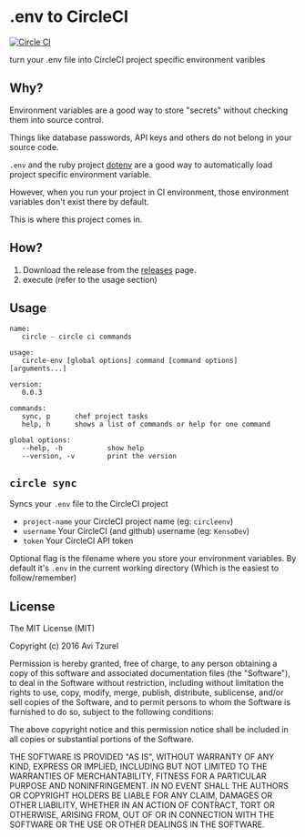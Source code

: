 # .env to CircleCI

[![Circle CI](https://circleci.com/gh/KensoDev/circleenv/tree/master.svg?style=svg)](https://circleci.com/gh/KensoDev/circleenv/tree/master)

turn your .env file into CircleCI project specific environment varibles

## Why?

Environment variables are a good way to store "secrets" without checking them
into source control.

Things like database passwords, API keys and others do not belong in your
source code.

`.env` and the ruby project [dotenv](https://github.com/bkeepers/dotenv) are a
good way to automatically load project specific environment variable.

However, when you run your project in CI environment, those environment
variables don't exist there by default.

This is where this project comes in.

## How?

1. Download the release from the [releases](https://github.com/KensoDev/circleenv/releases) page.
2. execute (refer to the usage section)

## Usage

```
name:
   circle - circle ci commands

usage:
   circle-env [global options] command [command options] [arguments...]

version:
   0.0.3

commands:
   sync, p      chef project tasks
   help, h      shows a list of commands or help for one command

global options:
   --help, -h           show help
   --version, -v        print the version
```

## `circle sync`

Syncs your `.env` file to the CircleCI project

* `project-name` your CircleCI project name (eg: `circleenv`)
* `username` Your CircleCI (and github) username (eg: `KensoDev`)
* `token` Your CircleCI API token

Optional flag is the filename where you store your environment variables. By
default it's `.env` in the current working directory (Which is the easiest to
follow/remember)

## License

The MIT License (MIT)

Copyright (c) 2016 Avi Tzurel

Permission is hereby granted, free of charge, to any person obtaining a copy
of this software and associated documentation files (the "Software"), to deal
in the Software without restriction, including without limitation the rights
to use, copy, modify, merge, publish, distribute, sublicense, and/or sell
copies of the Software, and to permit persons to whom the Software is
furnished to do so, subject to the following conditions:

The above copyright notice and this permission notice shall be included in all
copies or substantial portions of the Software.

THE SOFTWARE IS PROVIDED "AS IS", WITHOUT WARRANTY OF ANY KIND, EXPRESS OR
IMPLIED, INCLUDING BUT NOT LIMITED TO THE WARRANTIES OF MERCHANTABILITY,
FITNESS FOR A PARTICULAR PURPOSE AND NONINFRINGEMENT. IN NO EVENT SHALL THE
AUTHORS OR COPYRIGHT HOLDERS BE LIABLE FOR ANY CLAIM, DAMAGES OR OTHER
LIABILITY, WHETHER IN AN ACTION OF CONTRACT, TORT OR OTHERWISE, ARISING FROM,
OUT OF OR IN CONNECTION WITH THE SOFTWARE OR THE USE OR OTHER DEALINGS IN THE
SOFTWARE.
